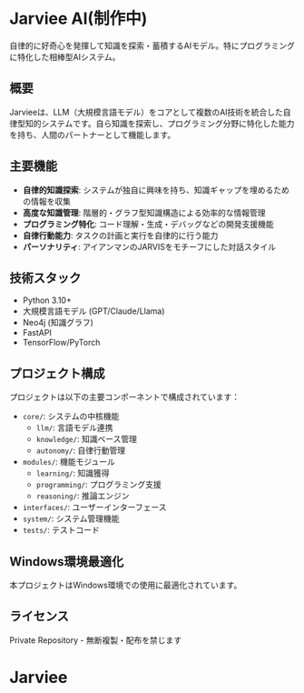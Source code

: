 # Jarviee AI(制作中)

自律的に好奇心を発揮して知識を探索・蓄積するAIモデル。特にプログラミングに特化した相棒型AIシステム。

## 概要

Jarvieeは、LLM（大規模言語モデル）をコアとして複数のAI技術を統合した自律型知的システムです。自ら知識を探索し、プログラミング分野に特化した能力を持ち、人間のパートナーとして機能します。

## 主要機能

- **自律的知識探索**: システムが独自に興味を持ち、知識ギャップを埋めるための情報を収集
- **高度な知識管理**: 階層的・グラフ型知識構造による効率的な情報管理
- **プログラミング特化**: コード理解・生成・デバッグなどの開発支援機能
- **自律行動能力**: タスクの計画と実行を自律的に行う能力
- **パーソナリティ**: アイアンマンのJARVISをモチーフにした対話スタイル

## 技術スタック

- Python 3.10+
- 大規模言語モデル (GPT/Claude/Llama)
- Neo4j (知識グラフ)
- FastAPI
- TensorFlow/PyTorch

## プロジェクト構成

プロジェクトは以下の主要コンポーネントで構成されています：

- `core/`: システムの中核機能
  - `llm/`: 言語モデル連携
  - `knowledge/`: 知識ベース管理
  - `autonomy/`: 自律行動管理
- `modules/`: 機能モジュール
  - `learning/`: 知識獲得
  - `programming/`: プログラミング支援
  - `reasoning/`: 推論エンジン
- `interfaces/`: ユーザーインターフェース
- `system/`: システム管理機能
- `tests/`: テストコード

## Windows環境最適化

本プロジェクトはWindows環境での使用に最適化されています。

## ライセンス

Private Repository - 無断複製・配布を禁じます
# Jarviee
